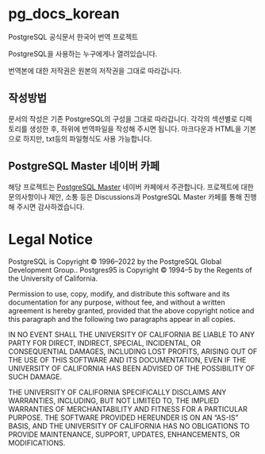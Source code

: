 # pg_docs_korean
PostgreSQL 공식문서 한국어 번역 프로젝트

PostgreSQL을 사용하는 누구에게나 열려있습니다.

번역본에 대한 저작권은 원본의 저작권을 그대로 따라갑니다.

## 작성방법
문서의 작성은 기존 PostgreSQL의 구성을 그대로 따라갑니다.
각각의 섹션별로 디렉토리를 생성한 후, 하위에 번역파일을 작성해 주시면 됩니다.
마크다운과 HTML을 기본으로 하지만, txt등의 파일형식도 사용 가능합니다.

## PostgreSQL Master 네이버 카페

해당 프로젝트는 [PostgreSQL Master](https://cafe.naver.com/psqlmaster) 네이버 카페에서 주관합니다.
프로젝트에 대한 문의사항이나 제안, 소통 등은 Discussions과 PostgreSQL Master 카페를 통해 진행해 주시면 감사하겠습니다.

# Legal Notice

PostgreSQL is Copyright © 1996–2022 by the PostgreSQL Global Development Group..
Postgres95 is Copyright © 1994–5 by the Regents of the University of California.

Permission to use, copy, modify, and distribute this software and its documentation for any purpose, without fee, and without a written agreement is hereby granted, provided that the above copyright notice and this paragraph and the following two paragraphs appear in all copies.

IN NO EVENT SHALL THE UNIVERSITY OF CALIFORNIA BE LIABLE TO ANY PARTY FOR DIRECT, INDIRECT, SPECIAL, INCIDENTAL, OR CONSEQUENTIAL DAMAGES, INCLUDING LOST PROFITS, ARISING OUT OF THE USE OF THIS SOFTWARE AND ITS DOCUMENTATION, EVEN IF THE UNIVERSITY OF CALIFORNIA HAS BEEN ADVISED OF THE POSSIBILITY OF SUCH DAMAGE.

THE UNIVERSITY OF CALIFORNIA SPECIFICALLY DISCLAIMS ANY WARRANTIES, INCLUDING, BUT NOT LIMITED TO, THE IMPLIED WARRANTIES OF MERCHANTABILITY AND FITNESS FOR A PARTICULAR PURPOSE. THE SOFTWARE PROVIDED HEREUNDER IS ON AN “AS-IS” BASIS, AND THE UNIVERSITY OF CALIFORNIA HAS NO OBLIGATIONS TO PROVIDE MAINTENANCE, SUPPORT, UPDATES, ENHANCEMENTS, OR MODIFICATIONS.

